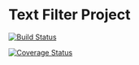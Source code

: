 # Text Filter Project

[![Build Status](https://app.travis-ci.com/DainPark-web/textFilter_opensource.svg?branch=main)](https://app.travis-ci.com/DainPark-web/textFilter_opensource)

[![Coverage Status](https://coveralls.io/repos/github/DainPark-web/textFilter_opensource/badge.svg?branch=main)](https://coveralls.io/github/DainPark-web/textFilter_opensource?branch=main)